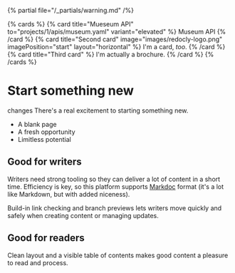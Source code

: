 {% partial file="/_partials/warning.md" /%}

{% cards %}
  {% card title="Mueseum API" to="projects/1/apis/museum.yaml" variant="elevated" %}
    Museum API
  {% /card %}
  {% card title="Second card" image="images/redocly-logo.png" imagePosition="start" layout="horizontal" %}
    I'm a card, _too_.
  {% /card %}
  {% card title="Third card" %}
    I'm actually a brochure.
  {% /card %}
{% /cards %}

# Start something new
changes
There's a real excitement to starting something new.

- A blank page
- A fresh opportunity
- Limitless potential

## Good for writers

Writers need strong tooling so they can deliver a lot of content in a short time.
Efficiency is key, so this platform supports [Markdoc](https://markdoc.dev/) format (it's a lot like Markdown, but with added niceness).

Build-in link checking and branch previews lets writers move quickly and safely when creating content or managing updates.

## Good for readers

Clean layout and a visible table of contents makes good content a pleasure to read and process.

